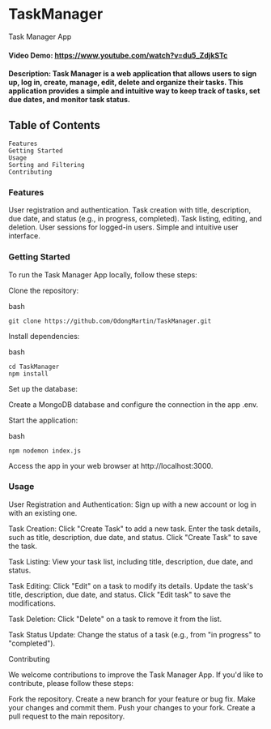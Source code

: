 # TaskManager
Task Manager App

#### Video Demo: https://www.youtube.com/watch?v=du5_ZdjkSTc

#### Description: Task Manager is a web application that allows users to sign up, log in, create, manage, edit, delete and organize their tasks. This application provides a simple and intuitive way to keep track of tasks, set due dates, and monitor task status.

## Table of Contents

    Features
    Getting Started
    Usage
    Sorting and Filtering
    Contributing

### Features

User registration and authentication.
Task creation with title, description, due date, and status (e.g., in progress, completed).
Task listing, editing, and deletion.
User sessions for logged-in users.
Simple and intuitive user interface.

### Getting Started

To run the Task Manager App locally, follow these steps:

Clone the repository:

bash

    git clone https://github.com/OdongMartin/TaskManager.git

Install dependencies:

bash

    cd TaskManager
    npm install

Set up the database:

Create a MongoDB database and configure the connection in the app .env.

Start the application:

bash

    npm nodemon index.js


Access the app in your web browser at http://localhost:3000.

### Usage

User Registration and Authentication:
    Sign up with a new account or log in with an existing one.

Task Creation:
    Click "Create Task" to add a new task.
    Enter the task details, such as title, description, due date, and status.
    Click "Create Task" to save the task.

Task Listing:
    View your task list, including title, description, due date, and status.

Task Editing:
    Click "Edit" on a task to modify its details.
    Update the task's title, description, due date, and status.
    Click "Edit task" to save the modifications.

Task Deletion:
    Click "Delete" on a task to remove it from the list.

Task Status Update:
    Change the status of a task (e.g., from "in progress" to "completed").

Contributing

We welcome contributions to improve the Task Manager App. If you'd like to contribute, please follow these steps:

Fork the repository.
Create a new branch for your feature or bug fix.
Make your changes and commit them.
Push your changes to your fork.
Create a pull request to the main repository.

